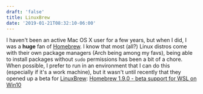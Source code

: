```yaml
---
draft: 'false'
title: LinuxBrew
date: '2019-01-21T08:32:10-06:00'
---
```

I haven't been an active Mac OS X user for a few years, but when I did, I was a **huge** fan of [Homebrew][brew].  I know that most (all?) Linux distros come with their own package managers (Arch being among my favs), being able to install packages without `sudo` permissions has been a bit of a chore.  When possible, I prefer to run in an environment that I can do this (especially if it's a work machine), but it wasn't until recently that they opened up a beta for [LinuxBrew][linuxbrew]: [Homebrew 1.9.0 - beta support for WSL on Win10][wsl]


[brew]: https://brew.sh
[linuxbrew]: https://linuxbrew.sh/
[wsl]: https://brew.sh/2019/01/09/homebrew-1.9.0/
